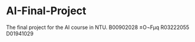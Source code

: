 # AI-Final-Project
The final project for the AI course in NTU.
B00902028 ±O¬Fµq
R03222055
D01941029
